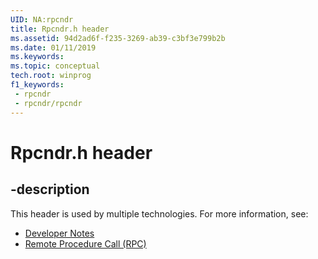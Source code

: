 ```yaml
---
UID: NA:rpcndr
title: Rpcndr.h header
ms.assetid: 94d2ad6f-f235-3269-ab39-c3bf3e799b2b
ms.date: 01/11/2019
ms.keywords: 
ms.topic: conceptual
tech.root: winprog
f1_keywords:
 - rpcndr
 - rpcndr/rpcndr
---
```


# Rpcndr.h header


## -description

This header is used by multiple technologies. For more information, see:

- [Developer Notes](../_winprog/index.md)
- [Remote Procedure Call (RPC)](../_rpc/index.md)

